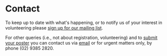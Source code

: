 # Contact
To keep up to date with what's happening, or to notify us of your interest in volunteering please <a href="https://docs.google.com/forms/d/e/1FAIpQLSf84vKYZADlIzdNvAcSW9mSZbU9XYhIqZKxaRdmMDDBm5dgNQ/viewform">sign up for our mailing list</a>.</p>

For other queries (i.e., not about registration, volunteering) and to <a href="present.html">submit your poster</a> you can contact us via <a href="mailto:resbazsydney@googlegroups.com">email</a> or for urgent matters only, by phone (02) 9385 2820.